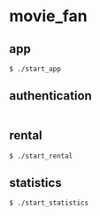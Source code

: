 # movie_fan

## app

````
$ ./start_app
````

## authentication
````
````

## rental
````
$ ./start_rental
````

## statistics
````
$ ./start_statistics
````
